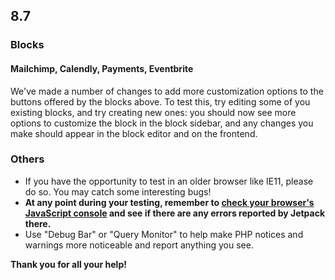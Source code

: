 ## 8.7

### Blocks

#### Mailchimp, Calendly, Payments, Eventbrite

We've made a number of changes to add more customization options to the buttons offered by the blocks above. To test this, try editing some of you existing blocks, and try creating new ones: you should now see more options to customize the block in the block sidebar, and any changes you make should appear in the block editor and on the frontend.

### Others

- If you have the opportunity to test in an older browser like IE11, please do so. You may catch some interesting bugs!
- **At any point during your testing, remember to [check your browser's JavaScript console](https://codex.wordpress.org/Using_Your_Browser_to_Diagnose_JavaScript_Errors#Step_3:_Diagnosis) and see if there are any errors reported by Jetpack there.**
- Use "Debug Bar" or "Query Monitor" to help make PHP notices and warnings more noticeable and report anything you see.

**Thank you for all your help!**
